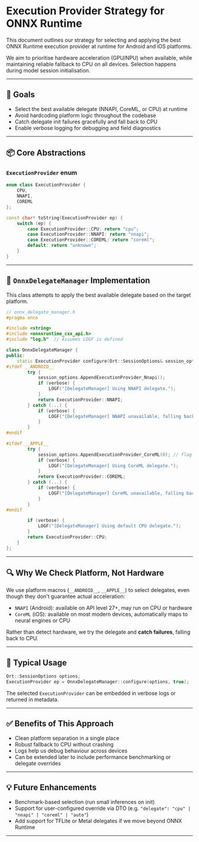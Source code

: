 # Execution Provider Strategy for ONNX Runtime

This document outlines our strategy for selecting and applying the best ONNX Runtime execution provider at runtime for Android and iOS platforms.

We aim to prioritise hardware acceleration (GPU/NPU) when available, while maintaining reliable fallback to CPU on all devices. Selection happens during model session initialisation.

---

## 🧠 Goals

- Select the best available delegate (NNAPI, CoreML, or CPU) at runtime
- Avoid hardcoding platform logic throughout the codebase
- Catch delegate init failures gracefully and fall back to CPU
- Enable verbose logging for debugging and field diagnostics

---

## 📦 Core Abstractions

### `ExecutionProvider` enum

```cpp
enum class ExecutionProvider {
    CPU,
    NNAPI,
    COREML
};

const char* toString(ExecutionProvider ep) {
    switch (ep) {
        case ExecutionProvider::CPU: return "cpu";
        case ExecutionProvider::NNAPI: return "nnapi";
        case ExecutionProvider::COREML: return "coreml";
        default: return "unknown";
    }
}
```

---

## 🔧 `OnnxDelegateManager` Implementation

This class attempts to apply the best available delegate based on the target platform.

```cpp
// onnx_delegate_manager.h
#pragma once

#include <string>
#include <onnxruntime_cxx_api.h>
#include "log.h"  // Assumes LOGF is defined

class OnnxDelegateManager {
public:
    static ExecutionProvider configure(Ort::SessionOptions& session_options, bool verbose = false) {
#ifdef __ANDROID__
        try {
            session_options.AppendExecutionProvider_Nnapi();
            if (verbose) {
                LOGF("[DelegateManager] Using NNAPI delegate.");
            }
            return ExecutionProvider::NNAPI;
        } catch (...) {
            if (verbose) {
                LOGF("[DelegateManager] NNAPI unavailable, falling back to CPU.");
            }
        }
#endif

#ifdef __APPLE__
        try {
            session_options.AppendExecutionProvider_CoreML(0); // flag 0 = default
            if (verbose) {
                LOGF("[DelegateManager] Using CoreML delegate.");
            }
            return ExecutionProvider::COREML;
        } catch (...) {
            if (verbose) {
                LOGF("[DelegateManager] CoreML unavailable, falling back to CPU.");
            }
        }
#endif

        if (verbose) {
            LOGF("[DelegateManager] Using default CPU delegate.");
        }
        return ExecutionProvider::CPU;
    }
};
```

---

## 🔍 Why We Check Platform, Not Hardware

We use platform macros (`__ANDROID__`, `__APPLE__`) to select delegates, even though they don't guarantee actual acceleration:

- `NNAPI` (Android): available on API level 27+, may run on CPU or hardware
- `CoreML` (iOS): available on most modern devices, automatically maps to neural engines or CPU

Rather than detect hardware, we try the delegate and **catch failures**, falling back to CPU.

---

## 🔁 Typical Usage

```cpp
Ort::SessionOptions options;
ExecutionProvider ep = OnnxDelegateManager::configure(options, true);
```

The selected `ExecutionProvider` can be embedded in verbose logs or returned in metadata.

---

## ✅ Benefits of This Approach

- Clean platform separation in a single place
- Robust fallback to CPU without crashing
- Logs help us debug behaviour across devices
- Can be extended later to include performance benchmarking or delegate overrides

---

## 💡 Future Enhancements

- Benchmark-based selection (run small inferences on init)
- Support for user-configured override via DTO (e.g. `"delegate": "cpu" | "nnapi" | "coreml" | "auto"`)
- Add support for TFLite or Metal delegates if we move beyond ONNX Runtime

---